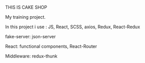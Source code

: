 THIS IS CAKE SHOP

My training project.

In this project i use :
JS, React, SCSS, axios, Redux, React-Redux

fake-server: json-server

React: functional components, React-Router

Middleware: redux-thunk
